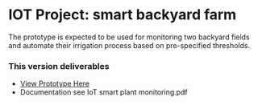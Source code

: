 # IOT Project: smart backyard farm

The prototype is expected to be used for monitoring two backyard fields and automate their irrigation process based on pre-specified thresholds.

### This version deliverables

- [View Prototype Here](https://youtu.be/KDSUg0NAHmA)
- Documentation see IoT smart plant monitoring.pdf
